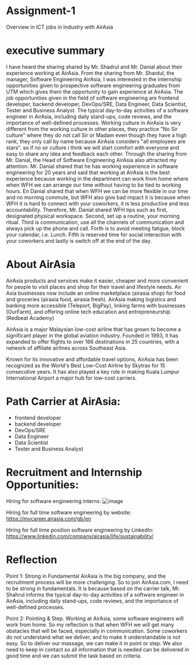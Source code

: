# Assignment-1
Overview in ICT jobs in Industry with AirAsia

# executive summary
I have heard the sharing shared by Mr. Shadrul and Mr. Danial about their experience working at AirAsia.
From the sharing from Mr. Shardul, the manager, Software Engineering AirAsia, I was interested in the internship opportunities given to prospective software engineering graduates from UTM which gives them the opportunity to gain experience at AirAsia. The job opportunities given in the field of software engineering are frontend developer, backend developer, DevOps/SRE, Data Engineer, Data Scientist, Tester and Business Analyst. The typical day-to-day activities of a software engineer in AirAsia, including daily stand-ups, code reviews, and the importance of well-defined processes.
Working culture in AirAsia is very different from the working culture in other places, they practice "No Sir culture" where they do not call Sir or Madam even though they have a high rank, they only call by name because AirAsia considers "all employees are stars". so if no sir culture i think we will start comfort with everyone and easy to share any idea and feedback each other. Through the sharing from Mr. Danial, the Head of Software Engineering AirAsia also attracted my attention. Mr. Danial shared that he has working experience in software engineering for 20 years and said that working at AirAsia is the best experience because working in the department can work from home where when WFH we can arrange our time without having to be tied to working hours. En Danial shared that when WFH we can be more flexible in our time and no morning commute, but WFH also give bad impact it is because when WFH it is hard to connect with your coworkers, it is less productive and less accountability. Therefore, Mr. Danial shared WFH tips such as first, designated physical workspace. Second, set up a routine, your morning ritual. Third is communication, use all the channels of communication and always pick up the phone and call. Forth is to avoid meeting fatigue, block your calendar, i.e. Lunch. Fifth is reserved time for social interaction with your coworkers and lastly is switch off at the end of the day.


# About AirAsia
AirAsia products and services make it easier, cheaper and more convenient for people to visit places and shop for their travel and lifestyle needs.
Air Asia businesses now include an online marketplace (airasia shop) for food and groceries (airasia food, airasia fresh). AirAsia making logistics and banking more accessible (Teleport, BigPay), linking farms with businesses (OurFarm), and offering online tech education and entrepreneurship (Redbeat Academy)

AirAsia is a major Malaysian low-cost airline that has grown to become a significant player in the global aviation industry. Founded in 1993, it has expanded to offer flights to over 166 destinations in 25 countries, with a network of affiliate airlines across Southeast Asia.   

Known for its innovative and affordable travel options, AirAsia has been recognized as the World's Best Low-Cost Airline by Skytrax for 15 consecutive years. It has also played a key role in making Kuala Lumpur International Airport a major hub for low-cost carriers.   



# Path Carrier at AirAsia:
-  frontend developer
-  backend developer
-  DevOps/SRE
-  Data Engineer
-  Data Scientist
-  Tester and Business Analyst


# Recruitment and Internship Opportunities:
Hiring for software engineering interns:
![image](https://github.com/user-attachments/assets/6b5c5620-4054-4576-8dd0-9e1bda53c6c5)


Hiring for full time software engineering by website:
https://mycareer.airasia.com/gb/en

Hiring for full time position software engineering by LinkedIn:
https://www.linkedin.com/company/airasia/life/sustainability/

# Reflection 

Point 1: Strong in Fundamental
AirAsia is the big company, and the recruitment process will be more challenging. So to join AirAsia.com, I need to be strong in fundamentals. It is because based on the carrier talk, Mr. Shahrul informs the typical day-to-day activities of a software engineer in AirAsia, including daily stand-ups, code reviews, and the importance of well-defined processes.

Point 2: Pointing & Step.
Working at AirAsia, some software engineers will work from home. So my reflection is that when WFH we will get many obstacles that will be faced, especially in communication. Some coworkers do not understand what we deliver, and to make it understandable is not easy. So to deliver our massage, we can make it in point or step. We also need to keep in contact so all information that is needed can be delivered in good time and we can submit the task based on criteria.

